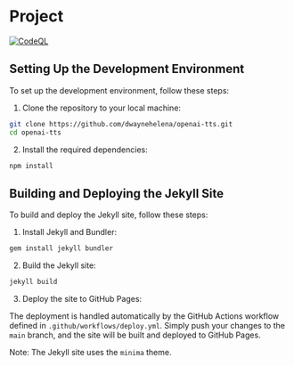 # Project
[![CodeQL](https://github.com/dwaynehelena/openai-tts/actions/workflows/github-code-scanning/codeql/badge.svg)](https://github.com/dwaynehelena/openai-tts/actions/workflows/github-code-scanning/codeql)

## Setting Up the Development Environment

To set up the development environment, follow these steps:

1. Clone the repository to your local machine:

```bash
git clone https://github.com/dwaynehelena/openai-tts.git
cd openai-tts
```

2. Install the required dependencies:

```bash
npm install
```

## Building and Deploying the Jekyll Site

To build and deploy the Jekyll site, follow these steps:

1. Install Jekyll and Bundler:

```bash
gem install jekyll bundler
```

2. Build the Jekyll site:

```bash
jekyll build
```

3. Deploy the site to GitHub Pages:

The deployment is handled automatically by the GitHub Actions workflow defined in `.github/workflows/deploy.yml`. Simply push your changes to the `main` branch, and the site will be built and deployed to GitHub Pages.

Note: The Jekyll site uses the `minima` theme.

